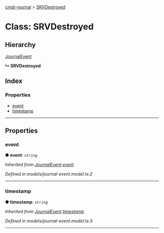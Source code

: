 [cmdr-journal](../README.md) > [SRVDestroyed](../classes/srvdestroyed.md)



# Class: SRVDestroyed

## Hierarchy


 [JournalEvent](journalevent.md)

**↳ SRVDestroyed**







## Index

### Properties

* [event](srvdestroyed.md#event)
* [timestamp](srvdestroyed.md#timestamp)



---
## Properties
<a id="event"></a>

###  event

**●  event**:  *`string`* 

*Inherited from [JournalEvent](journalevent.md).[event](journalevent.md#event)*

*Defined in models/journal-event.model.ts:2*





___

<a id="timestamp"></a>

###  timestamp

**●  timestamp**:  *`string`* 

*Inherited from [JournalEvent](journalevent.md).[timestamp](journalevent.md#timestamp)*

*Defined in models/journal-event.model.ts:3*





___


